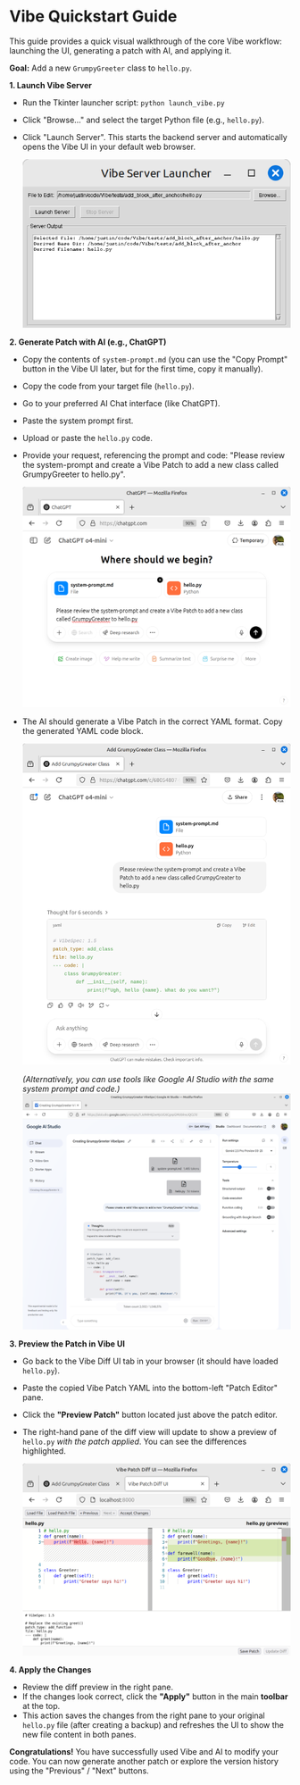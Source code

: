 # Vibe Quickstart Guide

This guide provides a quick visual walkthrough of the core Vibe workflow: launching the UI, generating a patch with AI, and applying it.

**Goal:** Add a new `GrumpyGreeter` class to `hello.py`.

**1. Launch Vibe Server**

*   Run the Tkinter launcher script: `python launch_vibe.py`
*   Click "Browse..." and select the target Python file (e.g., `hello.py`).
*   Click "Launch Server". This starts the backend server and automatically opens the Vibe UI in your default web browser.

    ![Vibe Server Launcher selecting hello.py](screenshots/launch_vibe.png "Step 1: Launch Vibe Server")

**2. Generate Patch with AI (e.g., ChatGPT)**

*   Copy the contents of `system-prompt.md` (you can use the "Copy Prompt" button in the Vibe UI later, but for the first time, copy it manually).
*   Copy the code from your target file (`hello.py`).
*   Go to your preferred AI Chat interface (like ChatGPT).
*   Paste the system prompt first.
*   Upload or paste the `hello.py` code.
*   Provide your request, referencing the prompt and code: "Please review the system-prompt and create a Vibe Patch to add a new class called GrumpyGreeter to hello.py".

    ![Prompting ChatGPT with system prompt, hello.py, and request](screenshots/ai-upload-and-prompt.png "Step 2a: Prompting AI")

*   The AI should generate a Vibe Patch in the correct YAML format. Copy the generated YAML code block.

    ![ChatGPT generating the Vibe Patch YAML](screenshots/ai-response.png  "Step 2b: AI Generates Patch")

    *(Alternatively, you can use tools like Google AI Studio with the same system prompt and code.)*
    ![Google AI Studio generating the Vibe Patch YAML](screenshots/google-studio-1shot.png "Alternative AI: Google AI Studio")

**3. Preview the Patch in Vibe UI**

*   Go back to the Vibe Diff UI tab in your browser (it should have loaded `hello.py`).
*   Paste the copied Vibe Patch YAML into the bottom-left "Patch Editor" pane.
*   Click the **"Preview Patch"** button located just above the patch editor.
*   The right-hand pane of the diff view will update to show a preview of `hello.py` *with the patch applied*. You can see the differences highlighted.

    ![Vibe UI showing hello.py, pasted patch, and diff preview](screenshots/ai-patch-preview.png "Step 3: Paste and Preview Patch")

**4. Apply the Changes**

*   Review the diff preview in the right pane.
*   If the changes look correct, click the **"Apply"** button in the main **toolbar** at the top.
*   This action saves the changes from the right pane to your original `hello.py` file (after creating a backup) and refreshes the UI to show the new file content in both panes.

**Congratulations!** You have successfully used Vibe and AI to modify your code. You can now generate another patch or explore the version history using the "Previous" / "Next" buttons.